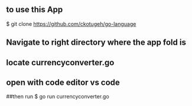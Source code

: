 ## to use this App
$ git clone https://github.com/ckotugeh/go-language
 ## Navigate to right directory where the app fold is 
 ## locate currencyconverter.go
 ## open with code editor vs code
 ##then run
 $ go run currencyconverter.go